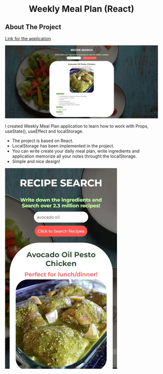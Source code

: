 <h1 align="center">Weekly Meal Plan (React)</h1>

<!-- ABOUT THE PROJECT -->
## About The Project

[Link for the application](https://alesya-superfin-recipe-search.netlify.app/)

![Product Name Screen Shot](https://github.com/AlesyaSuperfin/recipe-search/blob/main/src/recipe-search.jpg)

I created Weekly Meal Plan application to learn how to work with Props, useState(), useEffect and localStorage.

* The project is based on React.
* LocalStorage has been implemented in the project.
* You can write create your daily meal plan, write ingredients and application memorize all your notes throught the localStorage.
* Simple and nice design!

![Product Name Screen Shot](https://github.com/AlesyaSuperfin/recipe-search/blob/main/src/recipe-search_mob.jpg)




